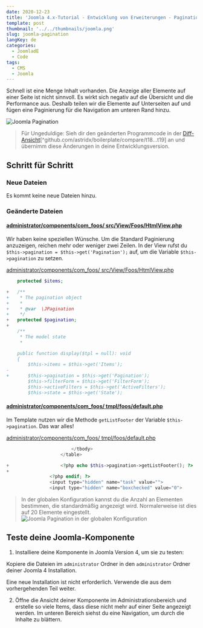 ```yaml
---
date: 2020-12-23
title: 'Joomla 4.x-Tutorial - Entwicklung von Erweiterungen - Pagination'
template: post
thumbnail: '../../thumbnails/joomla.png'
slug: joomla-pagination
langKey: de
categories:
  - JoomladE
  - Code
tags:
  - CMS
  - Joomla
---
```


Schnell ist eine Menge Inhalt vorhanden. Die Anzeige aller Elemente auf einer Seite ist nicht sinnvoll. Es wirkt sich negativ auf die Übersicht und die Performance aus. Deshalb teilen wir die Elemente auf Unterseiten auf und fügen eine Paginierung für die Navigation am unteren Rand hinzu.<!-- \index{Paginierung} -->

![Joomla Pagination](/images/j4x23x1.png)

> Für Ungeduldige: Sieh dir den geänderten Programmcode in der [Diff-Ansicht](https://github.com/astridx/boilerplate/compare/t18...t19)[^github.com/astridx/boilerplate/compare/t18...t19] an und übernimm diese Änderungen in deine Entwicklungsversion.

## Schritt für Schritt

### Neue Dateien

Es kommt keine neue Dateien hinzu.

### Geänderte Dateien

<!-- prettier-ignore -->
#### [administrator/components/com\_foos/ src/View/Foos/HtmlView.php](https://github.com/astridx/boilerplate/compare/t18...t19#diff-8e3d37bbd99544f976bf8fd323eb5250)

Wir haben keine speziellen Wünsche. Um die Standard Paginierung anzuzeigen, reichen mehr oder weniger zwei Zeilen. In der View rufst du
`$this->pagination = $this->get('Pagination');` auf, um die Variable `$this->pagination` zu setzen.

[administrator/components/com_foos/ src/View/Foos/HtmlView.php](https://github.com/astridx/boilerplate/blob/23dfac84a81f5e050ba474e80f04a8ddf19c4658/src/administrator/components/com_foos/src/View/Foos/HtmlView.php)

```php {diff}
 	protected $items;

+	/**
+	 * The pagination object
+	 *
+	 * @var  \JPagination
+	 */
+	protected $pagination;
+
 	/**
 	 * The model state
 	 *

 	public function display($tpl = null): void
 	{
 		$this->items = $this->get('Items');
-
+		$this->pagination = $this->get('Pagination');
 		$this->filterForm = $this->get('FilterForm');
 		$this->activeFilters = $this->get('ActiveFilters');
 		$this->state = $this->get('State');

```

<!-- prettier-ignore -->
#### [administrator/components/com\_foos/ tmpl/foos/default.php](https://github.com/astridx/boilerplate/compare/t18...t19#diff-3186af99ea4e3321b497b86fcd1cd757)

Im Template nutzen wir die Methode `getListFooter` der Variable `$this->pagination`. Das war alles!

[administrator/components/com_foos/ tmpl/foos/default.php](https://github.com/astridx/boilerplate/blob/23dfac84a81f5e050ba474e80f04a8ddf19c4658/src/administrator/components/com_foos/tmpl/foos/default.php)

```php {diff}
 						</tbody>
 					</table>

+					<?php echo $this->pagination->getListFooter(); ?>
+
 				<?php endif; ?>
 				<input type="hidden" name="task" value="">
 				<input type="hidden" name="boxchecked" value="0">

```

> In der globalen Konfiguration kannst du die Anzahl an Elementen bestimmen, die standardmäßig angezeigt wird. Normalerweise ist dies auf 20 Elemente eingestellt.
> ![Joomla Pagination in der globalen Konfiguration](/images/j4x23x2.png)

## Teste deine Joomla-Komponente

1. Installiere deine Komponente in Joomla Version 4, um sie zu testen:

Kopiere die Dateien im `administrator` Ordner in den `administrator` Ordner deiner Joomla 4 Installation.

Eine neue Installation ist nicht erforderlich. Verwende die aus dem vorhergehenden Teil weiter.

2. Öffne die Ansicht deiner Komponente im Administrationsbereich und erstelle so viele Items, dass diese nicht mehr auf einer Seite angezeigt werden. Im unteren Bereich siehst du eine Navigation, um durch die Inhalte zu blättern.
